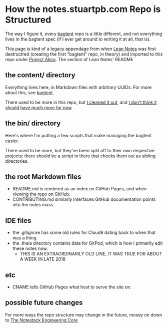 # How the notes.stuartpb.com Repo is Structured

The way I figure it, every [bagtent][] repo is a little different, and not everything lives in the bagtent spec (if I ever get around to writing it at all, that is).

[bagtent]: ba00b8cb-9d05-4aef-bd50-0990f82dd723.md

This page is kind of a legacy appendage from when [Lean Notes][] was first destructred (creating the first "bagtent" repo, in theory) and imported to this repo under [Project Akira][]. The section of Lean Notes' README

[Lean Notes]: f00c3d23-8848-4bb4-8d7a-d009f7344374.md
[Project Akira]: dadfc5e5-cfb6-4f7d-88c0-bcd64b91feac.md

## the content/ directory

Everything lives here, in Markdown files with arbitrary UUIDs. For more about this, see [bagtent][].

There used to be more in this repo, but [I cleaned it out](c5b9235c-429b-4d82-9760-edc82cb258ee.md), and [I don't think it should have much more for now](b2dade14-8a6c-4643-9fdb-2fc6b441016c.md)

## the bin/ directory

Here's where I'm putting a few scripts that make managing the bagtent easier.

There used to be more, but they've been split off to their own respective projects: there should be a script in there that checks them out as sibling directories.

## the root Markdown files

- README.md is rendered as an index on GitHub Pages, and when viewing the repo on GitHub.
- CONTRIBUTING.md similarly interfaces GitHub documentation points into the notes mass.

## IDE files

- the .gitignore has some old rules for Cloud9 dating back to when that was a thing.
- the .theia directory contains data for GitPod, which is how I primarily edit these notes now.
  - THIS IS AN EXTRAORDINARILY OLD LINE, IT WAS TRUE FOR ABOUT A WEEK IN LATE 2018

## etc

- CNAME tells GitHub Pages what host to serve the site on.

## possible future changes

For more ways the repo structure may change in the future, mosey on down to [The Notestack Engineering Core](30ec2e6e-47d0-496a-a523-0732b35aea8a.md)
